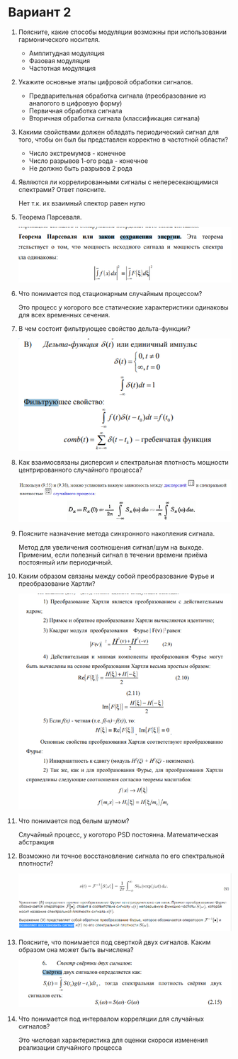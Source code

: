 # Вариант 2

1. Поясните, какие способы модуляции возможны при использовании гармонического носителя.

    - Амплитудная модуляция
    - Фазовая модуляция
    - Частотная модуляция

2. Укажите основные этапы цифровой обработки сигналов.

    - Предварительная обработка сигнала (преобразование из аналогого в цифровую форму)
    - Первичная обработка сигнала
    - Вторичная обработка сигнала (классификация сигнала)

3. Какими свойствами должен обладать периодический сигнал для того, чтобы он был бы представлен корректно в частотной области?

    - Число экстремумов - конечное
    - Число разрывов 1-ого рода - конечное
    - Не должно быть разрывов 2 рода

4. Являются ли коррелированными сигналы с непересекающимися спектрами? Ответ поясните.

    Нет т.к. их взаимный спектор равен нулю

5. Теорема Парсеваля.

    ![perseval](resources/perseval.PNG)

6. Что понимается под стационарным случайным процессом?

    Это процесс у когорого все статические характеристики одинаковы для всех временных сечения.

7. В чем состоит фильтрующее свойство дельта-функции?

    ![фильтрующее-свойство-дельта-функции](resources/delta-func-filter.PNG)

8. Как взаимосвязаны дисперсия и спектральная плотность мощности центрированного случайного процесса?

    ![дисперсия](resources/disp.PNG)

9. Поясните назначение метода синхронного накопления сигнала.

    Метод для увеличения соотношения сигнал/шум на выходе. Применим, если полезный сигнал в течении времени приёма постоянный или периодичный.

10. Каким образом связаны между собой преобразование Фурье и преобразование Хартли?

    ![furier-hartly](resources/furier-hartly.PNG)

11. Что понимается под белым шумом?

    Случайный процесс, у коготоро PSD постоянна. Математическая абстракция

12. Возможно ли точное восстановление сигнала по его спектральной плотности?

    ![restore](resources/signal-restore.PNG)

13. Поясните, что понимается под сверткой двух сигналов. Каким образом она может быть вычислена?

    ![свертка](resources/conv.PNG)

14. Что понимается под интервалом корреляции для случайных сигналов?

    Это числовая характеристика для оценки скороси изменения реализации случайного процесса
